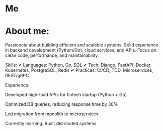 # Me
# About me:
Passionate about building efficient and scalable systems. Solid experience in backend development (Python/Go), cloud services, and APIs. Focus on clean code, performance, and maintainability.

Skills:
✔ Languages: Python, Go, SQL
✔ Tech: Django, FastAPI, Docker, Kubernetes, PostgreSQL, Redis
✔ Practices: CI/CD, TDD, Microservices, REST/gRPC

Experience:

Developed high-load APIs for fintech startup (Python + Go)

Optimized DB queries, reducing response time by 30%

Led migration from monolith to microservices

Currently learning: Rust, distributed systems
